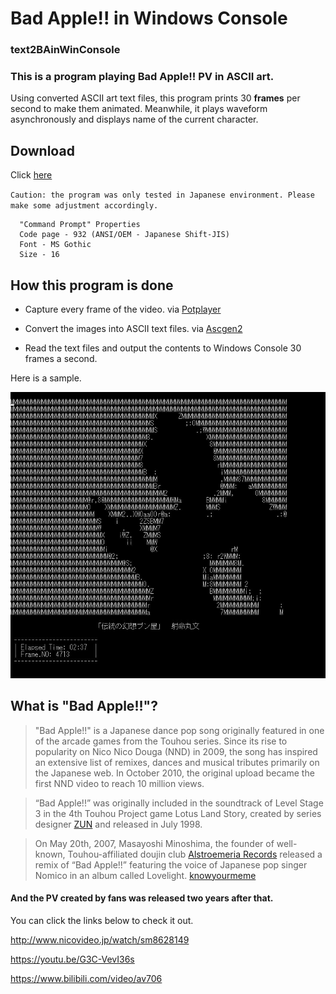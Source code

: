 # <ASCII ART> Bad Apple!! in Windows Console

### text2BAinWinConsole
### This is a program playing **Bad Apple!! PV** in ASCII art.

Using converted ASCII art text files, this program prints 30 **frames** per second to make them animated. Meanwhile, it plays waveform asynchronously and displays name of the current character.

## Download

Click [here](https://github.com/Pasc99/text2BAinWinConsole/raw/master/text2ba.zip)

`Caution: the program was only tested in Japanese environment. Please make some adjustment accordingly.`

```
  "Command Prompt" Properties
  Code page - 932 (ANSI/OEM - Japanese Shift-JIS)
  Font - MS Gothic
  Size - 16
```

## How this program is done

- Capture every frame of the video.      via [Potplayer](https://potplayer.daum.net/) 

- Convert the images into ASCII text files.      via [Ascgen2](https://ascgendotnet.jmsoftware.co.uk/)

- Read the text files and output the contents to Windows Console 30 frames a second.

Here is a sample.

![SAMPLE](https://raw.githubusercontent.com/Pasc99/text2BAinWinConsole/master/sample.JPG)



## What is "Bad Apple!!"?

> "Bad Apple!!" is a Japanese dance pop song originally featured in one of the arcade games from the Touhou series. Since its rise to popularity on Nico Nico Douga (NND) in 2009, the song has inspired an extensive list of remixes, dances and musical tributes primarily on the Japanese web. In October 2010, the original upload became the first NND video to reach 10 million views. 

> “Bad Apple!!” was originally included in the soundtrack of Level Stage 3 in the 4th Touhou Project game Lotus Land Story, created by series designer [ZUN](http://www16.big.or.jp/~zun/) and released in July 1998.

> On May 20th, 2007, Masayoshi Minoshima, the founder of well-known, Touhou-affiliated doujin club [Alstroemeria Records](http://alst.net/) released a remix of “Bad Apple!!” featuring the voice of Japanese pop singer Nomico in an album called Lovelight.
> [knowyourmeme](http://knowyourmeme.com/memes/bad-apple)

#### And the PV created by fans was released two years after that.

You can click the links below to check it out. 

http://www.nicovideo.jp/watch/sm8628149

https://youtu.be/G3C-VevI36s

https://www.bilibili.com/video/av706






